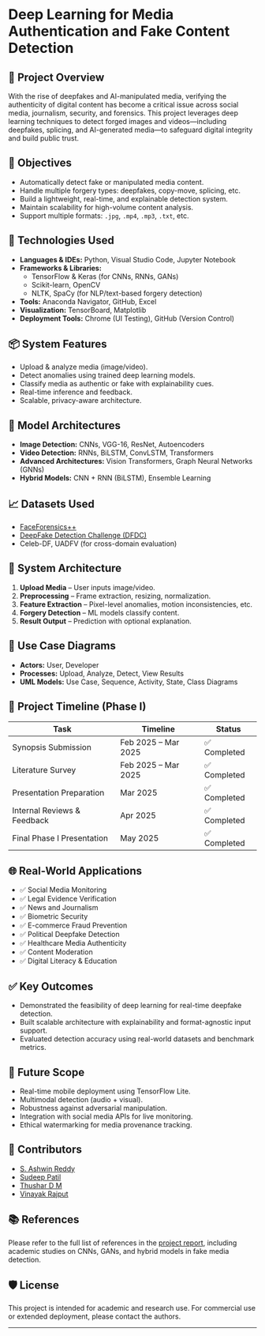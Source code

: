# Deep Learning for Media Authentication and Fake Content Detection

## 📌 Project Overview

With the rise of deepfakes and AI-manipulated media, verifying the authenticity of digital content has become a critical issue across social media, journalism, security, and forensics. This project leverages deep learning techniques to detect forged images and videos—including deepfakes, splicing, and AI-generated media—to safeguard digital integrity and build public trust.

## 🎯 Objectives

- Automatically detect fake or manipulated media content.
- Handle multiple forgery types: deepfakes, copy-move, splicing, etc.
- Build a lightweight, real-time, and explainable detection system.
- Maintain scalability for high-volume content analysis.
- Support multiple formats: `.jpg`, `.mp4`, `.mp3`, `.txt`, etc.

## 🧠 Technologies Used

- **Languages & IDEs:** Python, Visual Studio Code, Jupyter Notebook
- **Frameworks & Libraries:** 
  - TensorFlow & Keras (for CNNs, RNNs, GANs)
  - Scikit-learn, OpenCV
  - NLTK, SpaCy (for NLP/text-based forgery detection)
- **Tools:** Anaconda Navigator, GitHub, Excel
- **Visualization:** TensorBoard, Matplotlib
- **Deployment Tools:** Chrome (UI Testing), GitHub (Version Control)

## 📦 System Features

- Upload & analyze media (image/video).
- Detect anomalies using trained deep learning models.
- Classify media as authentic or fake with explainability cues.
- Real-time inference and feedback.
- Scalable, privacy-aware architecture.

## 🧩 Model Architectures

- **Image Detection:** CNNs, VGG-16, ResNet, Autoencoders
- **Video Detection:** RNNs, BiLSTM, ConvLSTM, Transformers
- **Advanced Architectures:** Vision Transformers, Graph Neural Networks (GNNs)
- **Hybrid Models:** CNN + RNN (BiLSTM), Ensemble Learning

## 📈 Datasets Used

- [FaceForensics++](https://github.com/ondyari/FaceForensics)
- [DeepFake Detection Challenge (DFDC)](https://www.kaggle.com/c/deepfake-detection-challenge)
- Celeb-DF, UADFV (for cross-domain evaluation)

## 📌 System Architecture

1. **Upload Media** – User inputs image/video.
2. **Preprocessing** – Frame extraction, resizing, normalization.
3. **Feature Extraction** – Pixel-level anomalies, motion inconsistencies, etc.
4. **Forgery Detection** – ML models classify content.
5. **Result Output** – Prediction with optional explanation.

## 🎯 Use Case Diagrams

- **Actors:** User, Developer
- **Processes:** Upload, Analyze, Detect, View Results
- **UML Models:** Use Case, Sequence, Activity, State, Class Diagrams

## 📅 Project Timeline (Phase I)

| Task                          | Timeline             | Status       |
|-------------------------------|----------------------|--------------|
| Synopsis Submission           | Feb 2025 – Mar 2025  | ✅ Completed |
| Literature Survey             | Feb 2025 – Mar 2025  | ✅ Completed |
| Presentation Preparation      | Mar 2025             | ✅ Completed |
| Internal Reviews & Feedback   | Apr 2025             | ✅ Completed |
| Final Phase I Presentation    | May 2025             | ✅ Completed |

## 🌐 Real-World Applications

- ✅ Social Media Monitoring  
- ✅ Legal Evidence Verification  
- ✅ News and Journalism  
- ✅ Biometric Security  
- ✅ E-commerce Fraud Prevention  
- ✅ Political Deepfake Detection  
- ✅ Healthcare Media Authenticity  
- ✅ Content Moderation  
- ✅ Digital Literacy & Education  

## ✅ Key Outcomes

- Demonstrated the feasibility of deep learning for real-time deepfake detection.
- Built scalable architecture with explainability and format-agnostic input support.
- Evaluated detection accuracy using real-world datasets and benchmark metrics.

## 🔮 Future Scope

- Real-time mobile deployment using TensorFlow Lite.
- Multimodal detection (audio + visual).
- Robustness against adversarial manipulation.
- Integration with social media APIs for live monitoring.
- Ethical watermarking for media provenance tracking.

## 👥 Contributors

- [S. Ashwin Reddy](https://github.com/ashcode18)
- [Sudeep Patil](https://github.com/imsudeeppatil)
- [Thushar D M](https://github.com/Thushardm)
- [Vinayak Rajput](https://github.com/Vinayak-Rajput)

## 📚 References

Please refer to the full list of references in the [project report](./Details.pdf), including academic studies on CNNs, GANs, and hybrid models in fake media detection.

## 🛡️ License

This project is intended for academic and research use. For commercial use or extended deployment, please contact the authors.

---

